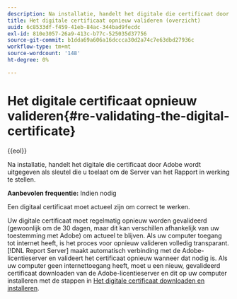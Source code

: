 ```yaml
---
description: Na installatie, handelt het digitale die certificaat door Adobe wordt uitgegeven als sleutel die u toelaat om de Server van het Rapport in werking te stellen.
title: Het digitale certificaat opnieuw valideren (overzicht)
uuid: 6c8533df-f459-41eb-84ac-344bad9fecdc
exl-id: 810e3057-26a9-413c-b77c-525035d37756
source-git-commit: b1dda69a606a16dccca30d2a74c7e63dbd27936c
workflow-type: tm+mt
source-wordcount: '148'
ht-degree: 0%

---
```


# Het digitale certificaat opnieuw valideren{#re-validating-the-digital-certificate}

{{eol}}

Na installatie, handelt het digitale die certificaat door Adobe wordt uitgegeven als sleutel die u toelaat om de Server van het Rapport in werking te stellen.

**Aanbevolen frequentie:** Indien nodig

Een digitaal certificaat moet actueel zijn om correct te werken.

Uw digitale certificaat moet regelmatig opnieuw worden gevalideerd (gewoonlijk om de 30 dagen, maar dit kan verschillen afhankelijk van uw toestemming met Adobe) om actueel te blijven. Als uw computer toegang tot internet heeft, is het proces voor opnieuw valideren volledig transparant. [!DNL Report Server] maakt automatisch verbinding met de Adobe-licentieserver en valideert het certificaat opnieuw wanneer dat nodig is. Als uw computer geen internettoegang heeft, moet u een nieuw, gevalideerd certificaat downloaden van de Adobe-licentieserver en dit op uw computer installeren met de stappen in [Het digitale certificaat downloaden en installeren](../../../home/c-rpt-oview/c-inst-rpt/c-install-dig-cert/c-install-dig-cert.md#concept-5a61fc67df3643598c7c403962075f76).
